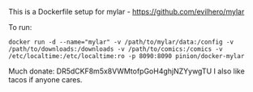 This is a Dockerfile setup for mylar - https://github.com/evilhero/mylar

To run:

```
docker run -d --name="mylar" -v /path/to/mylar/data:/config -v /path/to/downloads:/downloads -v /path/to/comics:/comics -v /etc/localtime:/etc/localtime:ro -p 8090:8090 pinion/docker-mylar
```

Much donate: DR5dCKF8m5x8VWMtofpGoH4ghjNZYywgTU
I also like tacos if anyone cares.
